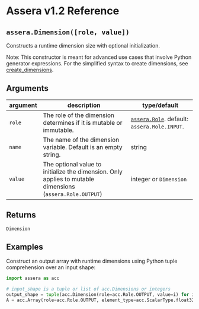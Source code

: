 [//]: # (Project: Assera)
[//]: # (Version: v1.2)

# Assera v1.2 Reference

## `assera.Dimension([role, value])`
Constructs a runtime dimension size with optional initialization.

Note: This constructor is meant for advanced use cases that involve Python generator expressions. For the simplified syntax to create dimensions, see [create_dimensions](../../functions/create_dimensions.md).

## Arguments

argument | description | type/default
--- | --- | ---
`role` | The role of the dimension determines if it is mutable or immutable. | [`assera.Role`](<../../enumerations/Role.md>). default: `assera.Role.INPUT`.
`name` | The name of the dimension variable. Default is an empty string. | string
`value` | The optional value to initialize the dimension. Only applies to mutable dimensions (`assera.Role.OUTPUT`) | integer or `Dimension`

## Returns
`Dimension`

## Examples

Construct an output array with runtime dimensions using Python tuple comprehension over an input shape:
```python
import assera as acc

# input_shape is a tuple or list of acc.Dimensions or integers
output_shape = tuple(acc.Dimension(role=acc.Role.OUTPUT, value=i) for i in input_shape)
A = acc.Array(role=acc.Role.OUTPUT, element_type=acc.ScalarType.float32, shape=output_shape)
```

<div style="page-break-after: always;"></div>